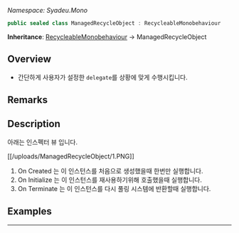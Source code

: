 _Namespace: Syadeu.Mono_

```csharp
public sealed class ManagedRecycleObject : RecycleableMonobehaviour
```



**Inheritance**: [RecycleableMonobehaviour](https://github.com/Syadeu/CoreSystem/wiki/RecycleableMonoBehaviour) -> ManagedRecycleObject

## Overview

* 간단하게 사용자가 설정한 `delegate`를 상황에 맞게 수행시킵니다.

## Remarks

## Description

아래는 인스펙터 뷰 입니다.

[[/uploads/ManagedRecycleObject/1.PNG]]

1. On Created 는 이 인스턴스를 처음으로 생성했을때 한번만 실행합니다.
2. On Initialize 는 이 인스턴스를 재사용하기위해 호출했을때 실행합니다.
3. On Terminate 는 이 인스턴스를 다시 풀링 시스템에 반환할때 실행합니다.



## Examples



------

